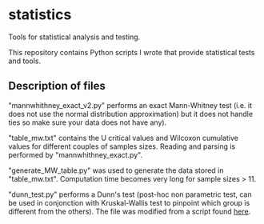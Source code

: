 # statistics
Tools for statistical analysis and testing.

This repository contains Python scripts I wrote that provide statistical tests and tools.

## Description of files
"mannwhithney_exact_v2.py" performs an exact Mann-Whitney test (i.e. it does not use the normal distribution approximation) but it
does not handle ties so make sure your data does not have any).

"table_mw.txt" contains the U critical values and Wilcoxon cumulative values for different couples of samples sizes. Reading and
parsing is performed by "mannwhithney_exact.py".

"generate_MW_table.py" was used to generate the data stored in "table_mw.txt". Computation time becomes very long for sample
sizes > 11.

"dunn_test.py" performs a Dunn's test (post-hoc non parametric test, can be used in conjonction with Kruskal-Wallis test to pinpoint which group is different from the others). The file was modified from a script found [here](https://gist.github.com/ricardoV94).
